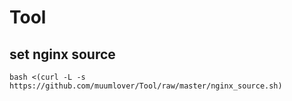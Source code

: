 # Tool

## set nginx source
`bash <(curl -L -s https://github.com/muumlover/Tool/raw/master/nginx_source.sh)`
